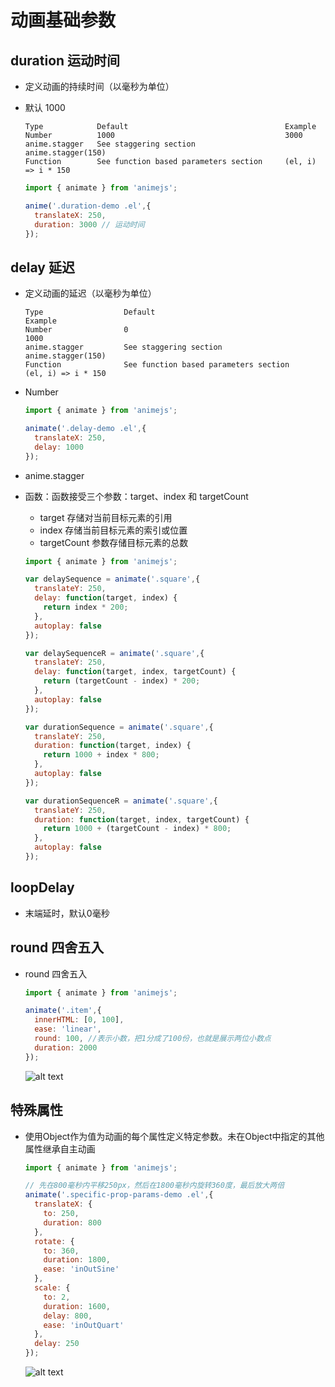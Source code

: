 # 动画基础参数

## duration 运动时间

+ 定义动画的持续时间（以毫秒为单位）
+ 默认 1000

  ```
  Type            Default                                   Example
  Number          1000                                      3000
  anime.stagger   See staggering section                    anime.stagger(150)
  Function        See function based parameters section     (el, i) => i * 150
  ```

  ```js
  import { animate } from 'animejs';

  anime('.duration-demo .el',{
    translateX: 250,
    duration: 3000 // 运动时间
  });
  ```

## delay 延迟

+ 定义动画的延迟（以毫秒为单位）

  ```
  Type                  Default                                     Example
  Number                0                                           1000
  anime.stagger         See staggering section                      anime.stagger(150)
  Function              See function based parameters section       (el, i) => i * 150
  ```

+ Number

  ```js
  import { animate } from 'animejs';

  animate('.delay-demo .el',{
    translateX: 250,
    delay: 1000
  });
  ```

+ anime.stagger

+ 函数：函数接受三个参数：target、index 和 targetCount

  + target 存储对当前目标元素的引用
  + index 存储当前目标元素的索引或位置
  + targetCount 参数存储目标元素的总数

  ```js
  import { animate } from 'animejs';

  var delaySequence = animate('.square',{
    translateY: 250,
    delay: function(target, index) {
      return index * 200;
    },
    autoplay: false
  });

  var delaySequenceR = animate('.square',{
    translateY: 250,
    delay: function(target, index, targetCount) {
      return (targetCount - index) * 200;
    },
    autoplay: false
  });

  var durationSequence = animate('.square',{
    translateY: 250,
    duration: function(target, index) {
      return 1000 + index * 800;
    },
    autoplay: false
  });

  var durationSequenceR = animate('.square',{
    translateY: 250,
    duration: function(target, index, targetCount) {
      return 1000 + (targetCount - index) * 800;
    },
    autoplay: false
  });
  ```

## loopDelay

+ 末端延时，默认0毫秒

## round 四舍五入

+ round 四舍五入

  ```js
  import { animate } from 'animejs';

  animate('.item',{
    innerHTML: [0, 100],
    ease: 'linear',
    round: 100, //表示小数，把1分成了100份，也就是展示两位小数点
    duration: 2000
  });
  ```

  ![alt text](images/动画基础参数之round.gif)

## 特殊属性

+ 使用Object作为值为动画的每个属性定义特定参数。未在Object中指定的其他属性继承自主动画

  ```js
  import { animate } from 'animejs';

  // 先在800毫秒内平移250px，然后在1800毫秒内旋转360度，最后放大两倍
  animate('.specific-prop-params-demo .el',{
    translateX: {
      to: 250,
      duration: 800
    },
    rotate: {
      to: 360,
      duration: 1800,
      ease: 'inOutSine'
    },
    scale: {
      to: 2,
      duration: 1600,
      delay: 800,
      ease: 'inOutQuart'
    },
    delay: 250
  });
  ```

  ![alt text](images/动画基础参数之特殊属性.gif)
